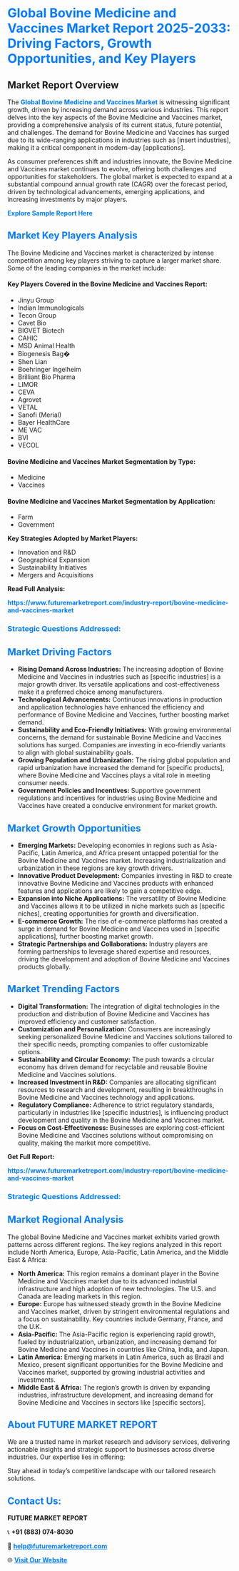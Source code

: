 <h1 style="color: #007BFF;">Global Bovine Medicine and Vaccines Market Report 2025-2033: Driving Factors, Growth Opportunities, and Key Players</h1>

<section id="overview">
<h2>Market Report Overview</h2>
<p>The <a href="https://www.futuremarketreport.com/industry-report/bovine-medicine-and-vaccines-market" style="color: #007BFF; text-decoration: none;"><strong>Global Bovine Medicine and Vaccines Market</strong></a> is witnessing significant growth, driven by increasing demand across various industries. This report delves into the key aspects of the Bovine Medicine and Vaccines market, providing a comprehensive analysis of its current status, future potential, and challenges. The demand for Bovine Medicine and Vaccines has surged due to its wide-ranging applications in industries such as [insert industries], making it a critical component in modern-day [applications].</p>
<p>As consumer preferences shift and industries innovate, the Bovine Medicine and Vaccines market continues to evolve, offering both challenges and opportunities for stakeholders. The global market is expected to expand at a substantial compound annual growth rate (CAGR) over the forecast period, driven by technological advancements, emerging applications, and increasing investments by major players.</p>
</section>

<section id="overview">
<p><a href="https://www.futuremarketreport.com/request-sample/reportId=78857" style="color: #007BFF; text-decoration: none;"><strong>Explore Sample Report Here</strong></a></p>
</section>

<section id="key-players">
<h2 style="color: #007BFF;">Market Key Players Analysis</h2>
<p>The Bovine Medicine and Vaccines market is characterized by intense competition among key players striving to capture a larger market share. Some of the leading companies in the market include:</p>
<h4>Key Players Covered in the Bovine Medicine and Vaccines Report:</h4>
<ul><li>Jinyu Group</li><li>Indian Immunologicals</li><li>Tecon Group</li><li>Cavet Bio</li><li>BIGVET Biotech</li><li>CAHIC</li><li>MSD Animal Health</li><li>Biogenesis Bag�</li><li>Shen Lian</li><li>Boehringer Ingelheim</li><li>Brilliant Bio Pharma</li><li>LIMOR</li><li>CEVA</li><li>Agrovet</li><li>VETAL</li><li>Sanofi (Merial)</li><li>Bayer HealthCare</li><li>ME VAC</li><li>BVI</li><li>VECOL</li></ul>
<h4>Bovine Medicine and Vaccines Market Segmentation by Type:</h4>
<ul><li>Medicine</li><li>Vaccines</li></ul>

<h4>Bovine Medicine and Vaccines Market Segmentation by Application:</h4>
<ul><li>Farm</li><li>Government</li></ul>
<p><strong>Key Strategies Adopted by Market Players:</strong></p>
<ul>
<li>Innovation and R&D</li>
<li>Geographical Expansion</li>
<li>Sustainability Initiatives</li>
<li>Mergers and Acquisitions</li>
</ul>
</section>

<section>
<p><strong>Read Full Analysis: </strong></p><a href="https://www.futuremarketreport.com/industry-report/bovine-medicine-and-vaccines-market" style="color: #007BFF; text-decoration: none;"><strong>https://www.futuremarketreport.com/industry-report/bovine-medicine-and-vaccines-market</strong></a>
<h3 style="color: #007BFF;">Strategic Questions Addressed:</h3>
</section>

<section id="driving-factors">
<h2 style="color: #007BFF;">Market Driving Factors</h2>
<ul>
<li><strong>Rising Demand Across Industries:</strong> The increasing adoption of Bovine Medicine and Vaccines in industries such as [specific industries] is a major growth driver. Its versatile applications and cost-effectiveness make it a preferred choice among manufacturers.</li>
<li><strong>Technological Advancements:</strong> Continuous innovations in production and application technologies have enhanced the efficiency and performance of Bovine Medicine and Vaccines, further boosting market demand.</li>
<li><strong>Sustainability and Eco-Friendly Initiatives:</strong> With growing environmental concerns, the demand for sustainable Bovine Medicine and Vaccines solutions has surged. Companies are investing in eco-friendly variants to align with global sustainability goals.</li>
<li><strong>Growing Population and Urbanization:</strong> The rising global population and rapid urbanization have increased the demand for [specific products], where Bovine Medicine and Vaccines plays a vital role in meeting consumer needs.</li>
<li><strong>Government Policies and Incentives:</strong> Supportive government regulations and incentives for industries using Bovine Medicine and Vaccines have created a conducive environment for market growth.</li>
</ul>
</section>

<section id="growth-opportunities">
<h2 style="color: #007BFF;">Market Growth Opportunities</h2>
<ul>
<li><strong>Emerging Markets:</strong> Developing economies in regions such as Asia-Pacific, Latin America, and Africa present untapped potential for the Bovine Medicine and Vaccines market. Increasing industrialization and urbanization in these regions are key growth drivers.</li>
<li><strong>Innovative Product Development:</strong> Companies investing in R&D to create innovative Bovine Medicine and Vaccines products with enhanced features and applications are likely to gain a competitive edge.</li>
<li><strong>Expansion into Niche Applications:</strong> The versatility of Bovine Medicine and Vaccines allows it to be utilized in niche markets such as [specific niches], creating opportunities for growth and diversification.</li>
<li><strong>E-commerce Growth:</strong> The rise of e-commerce platforms has created a surge in demand for Bovine Medicine and Vaccines used in [specific applications], further boosting market growth.</li>
<li><strong>Strategic Partnerships and Collaborations:</strong> Industry players are forming partnerships to leverage shared expertise and resources, driving the development and adoption of Bovine Medicine and Vaccines products globally.</li>
</ul>
</section>

<section id="trending-factors">
<h2 style="color: #007BFF;">Market Trending Factors</h2>
<ul>
<li><strong>Digital Transformation:</strong> The integration of digital technologies in the production and distribution of Bovine Medicine and Vaccines has improved efficiency and customer satisfaction.</li>
<li><strong>Customization and Personalization:</strong> Consumers are increasingly seeking personalized Bovine Medicine and Vaccines solutions tailored to their specific needs, prompting companies to offer customizable options.</li>
<li><strong>Sustainability and Circular Economy:</strong> The push towards a circular economy has driven demand for recyclable and reusable Bovine Medicine and Vaccines solutions.</li>
<li><strong>Increased Investment in R&D:</strong> Companies are allocating significant resources to research and development, resulting in breakthroughs in Bovine Medicine and Vaccines technology and applications.</li>
<li><strong>Regulatory Compliance:</strong> Adherence to strict regulatory standards, particularly in industries like [specific industries], is influencing product development and quality in the Bovine Medicine and Vaccines market.</li>
<li><strong>Focus on Cost-Effectiveness:</strong> Businesses are exploring cost-efficient Bovine Medicine and Vaccines solutions without compromising on quality, making the market more competitive.</li>
</ul>
</section>

<section>
<p><strong>Get Full Report: </strong></p><a href="https://www.futuremarketreport.com/industry-report/bovine-medicine-and-vaccines-market" style="color: #007BFF; text-decoration: none;"><strong>https://www.futuremarketreport.com/industry-report/bovine-medicine-and-vaccines-market</strong></a>
<h3 style="color: #007BFF;">Strategic Questions Addressed:</h3>
</section>


<section id="regional-analysis">
<h2 style="color: #007BFF;">Market Regional Analysis</h2>
<p>The global Bovine Medicine and Vaccines market exhibits varied growth patterns across different regions. The key regions analyzed in this report include North America, Europe, Asia-Pacific, Latin America, and the Middle East & Africa:</p>
<ul>
<li><strong>North America:</strong> This region remains a dominant player in the Bovine Medicine and Vaccines market due to its advanced industrial infrastructure and high adoption of new technologies. The U.S. and Canada are leading markets in this region.</li>
<li><strong>Europe:</strong> Europe has witnessed steady growth in the Bovine Medicine and Vaccines market, driven by stringent environmental regulations and a focus on sustainability. Key countries include Germany, France, and the U.K.</li>
<li><strong>Asia-Pacific:</strong> The Asia-Pacific region is experiencing rapid growth, fueled by industrialization, urbanization, and increasing demand for Bovine Medicine and Vaccines in countries like China, India, and Japan.</li>
<li><strong>Latin America:</strong> Emerging markets in Latin America, such as Brazil and Mexico, present significant opportunities for the Bovine Medicine and Vaccines market, supported by growing industrial activities and investments.</li>
<li><strong>Middle East & Africa:</strong> The region’s growth is driven by expanding industries, infrastructure development, and increasing demand for Bovine Medicine and Vaccines in sectors like [specific sectors].</li>
</ul>
</section>

<footer>
<h2 style="color: #007BFF;">About FUTURE MARKET REPORT</h2>
<p>We are a trusted name in market research and advisory services, delivering actionable insights and strategic support to businesses across diverse industries. Our expertise lies in offering:</p>

<p>Stay ahead in today’s competitive landscape with our tailored research solutions.</p>

<h2 style="color: #007BFF;">Contact Us:</h2>
<p><strong>FUTURE MARKET REPORT</strong></p>
<p>📞 <strong>+91 (883) 074-8030</strong></p>
<p>📧 <strong><a href="mailto:help@futuremarketreport.com" style="color: #007BFF;">help@futuremarketreport.com</a></strong></p>
<p>🌐 <strong><a href="https://www.futuremarketreport.com/" style="color: #007BFF;">Visit Our Website</a></strong></p>
</footer>